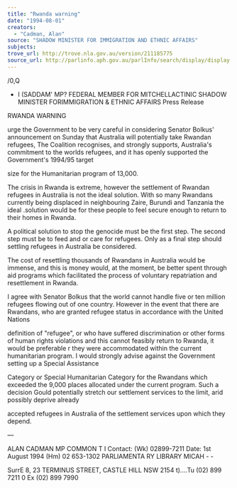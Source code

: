 ```yaml
---
title: "Rwanda warning"
date: "1994-08-01"
creators:
  - "Cadman, Alan"
source: "SHADOW MINISTER FOR IMMIGRATION AND ETHNIC AFFAIRS"
subjects:
trove_url: http://trove.nla.gov.au/version/211185775
source_url: http://parlinfo.aph.gov.au/parlInfo/search/display/display.w3p;query=Id%3A%22media/pressrel/2179495%22
---
```


 /0,Q

 - I (SADDAM' MP? FEDERAL MEMBER FOR MITCHELLACTINIC SHADOW MINISTER FORIMMIGRATION & ETHNIC AFFAIRS Press Release

 RWANDA WARNING 

 urge the Government to be very careful in considering Senator Bolkus' announcement on Sunday that Australia will potentially take Rwandan refugees, The Coalition recognises, and strongly supports, Australia's commitment to the worlds refugees, and it has openly supported the Government's 1994/95 target

 size for the Humanitarian program of 13,000.

 The crisis in Rwanda is extreme, however the settlement of Rwandan refugees in Australia is not the ideal solution. With so many Rwandans currently being displaced in neighbouring Zaire, Burundi and Tanzania the ideal .solution would be for these people to feel secure enough to return to their homes in Rwanda.

 A political solution to stop the genocide must be the first step. The second step must be to feed and or care for refugees. Only as a final step should settling refugees in Australia be considered.

 The cost of resettling thousands of Rwandans in Australia would be immense, and this is money would, at the moment, be better spent through aid programs which facilitated the process of voluntary repatriation and resettlement in Rwanda.

 I agree with Senator Bolkus that the world cannot handle five or ten million refugees flowing out of one country. However in the event that there are Rwandans, who are granted refugee status in accordance with the United Nations

 definition of "refugee", or who have suffered discrimination or other forms of human rights violations and this cannot feasibly return to Rwanda, it would be preferable r they were accommodated within the current humanitarian program. I would strongly advise against the Government setting up a Special Assistance

 Category or Special Humanitarian Category for the Rwandans which exceeded the 9,000 places allocated under the current program. Such a decision Gould potentially stretch our settlement services to the limit, arid possibly deprive already

 accepted refugees in Australia of the settlement services upon which they depend.

 —

 ALAN CADMAN MP COMMON T I Contact: (Wk) 02899-7211 Date: 1st August 1994 (Hm) 02 653-1302 PARLIAMENTA RY  LIBRARY MICAH - -

 SurrE 8, 23 TERMINUS STREET, CASTLE HILL NSW 2154 t)....Tu (02) 899 7211 0  Ex (02) 899 7990

